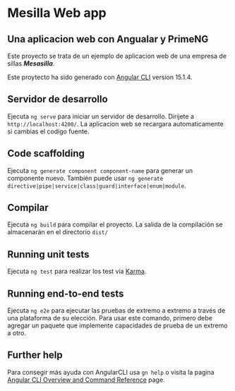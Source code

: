 # Mesilla Web app
## Una aplicacion web con Angualar y PrimeNG

Este proyecto se trata de un ejemplo de aplicacion web de una empresa de sillas ***Mesasilla***.

Este proytecto ha sido generado con [Angular CLI](https://github.com/angular/angular-cli) version 15.1.4.

## Servidor de desarrollo

Ejecuta `ng serve` para iniciar un servidor de desarrollo. Dirijete a `http://localhost:4200/`. La aplicacion web se recargara automaticamente si cambias el codigo fuente.

## Code scaffolding

Ejecuta `ng generate component component-name` para generar un componente nuevo. También puede usar `ng generate directive|pipe|service|class|guard|interface|enum|module`.

## Compilar

Ejecuta `ng build` para compilar el proyecto. La salida de la compilación se almacenarán en el directorio `dist/`

## Running unit tests

Ejecuta `ng test` para realizar los test via [Karma](https://karma-runner.github.io).

## Running end-to-end tests

Ejecuta `ng e2e` para ejecutar las pruebas de extremo a extremo a través de una plataforma de su elección. Para usar este comando, primero debe agregar un paquete que implemente capacidades de prueba de un extremo a otro.

## Further help

Para consegir más ayuda con AngularCLI usa `gn help` o visita la pagina [Angular CLI Overview and Command Reference](https://angular.io/cli) page.
